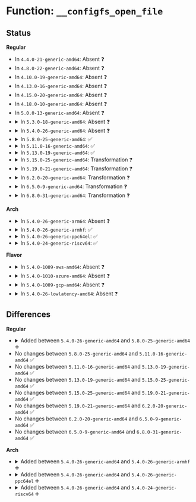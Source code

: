 # Function: <code>__configfs_open_file</code>

## Status
<b>Regular</b>
<ul>
<li>
In <code>4.4.0-21-generic-amd64</code>: Absent ❓
</li>
<li>
In <code>4.8.0-22-generic-amd64</code>: Absent ❓
</li>
<li>
In <code>4.10.0-19-generic-amd64</code>: Absent ❓
</li>
<li>
In <code>4.13.0-16-generic-amd64</code>: Absent ❓
</li>
<li>
In <code>4.15.0-20-generic-amd64</code>: Absent ❓
</li>
<li>
In <code>4.18.0-10-generic-amd64</code>: Absent ❓
</li>
<li>
In <code>5.0.0-13-generic-amd64</code>: Absent ❓
</li>
<li>
<details>
<summary>In <code>5.3.0-18-generic-amd64</code>: Absent ❓</summary>

```json
{
  "name": "__configfs_open_file",
  "collision_type": "Unique Static",
  "inline_type": "Selective",
  "funcs": [
    {
      "addr": 18446744071582452288,
      "name": "__configfs_open_file",
      "external": false,
      "loc": "fs/configfs/file.c:356",
      "file": "fs/configfs/file.c",
      "inline": "not declared, inlined",
      "caller_inline": [],
      "caller_func": [
        "fs/configfs/file.c:configfs_open_bin_file",
        "fs/configfs/file.c:configfs_open_file"
      ]
    }
  ],
  "symbols": [
    {
      "addr": 18446744071582452288,
      "name": "__configfs_open_file.isra.0",
      "section": ".text",
      "bind": "STB_LOCAL",
      "size": 479
    }
  ]
}
```
</details>
</li>
<li>
<details>
<summary>In <code>5.4.0-26-generic-amd64</code>: Absent ❓</summary>

```json
{
  "name": "__configfs_open_file",
  "collision_type": "Unique Static",
  "inline_type": "Selective",
  "funcs": [
    {
      "addr": 18446744071582551840,
      "name": "__configfs_open_file",
      "external": false,
      "loc": "fs/configfs/file.c:356",
      "file": "fs/configfs/file.c",
      "inline": "not declared, inlined",
      "caller_inline": [],
      "caller_func": [
        "fs/configfs/file.c:configfs_open_bin_file",
        "fs/configfs/file.c:configfs_open_file"
      ]
    }
  ],
  "symbols": [
    {
      "addr": 18446744071582551840,
      "name": "__configfs_open_file.isra.0",
      "section": ".text",
      "bind": "STB_LOCAL",
      "size": 479
    }
  ]
}
```
</details>
</li>
<li>
<details>
<summary>In <code>5.8.0-25-generic-amd64</code>: ✅</summary>

```c
int __configfs_open_file(struct inode * inode, struct file * file, int type)
```

```json
{
  "name": "__configfs_open_file",
  "collision_type": "Unique Static",
  "inline_type": "No",
  "funcs": [
    {
      "addr": 18446744071582857776,
      "name": "__configfs_open_file",
      "external": false,
      "loc": "fs/configfs/file.c:356",
      "file": "fs/configfs/file.c",
      "inline": "seen, unknown",
      "caller_inline": [],
      "caller_func": [
        "fs/configfs/file.c:configfs_open_bin_file",
        "fs/configfs/file.c:configfs_open_file"
      ]
    }
  ],
  "symbols": [
    {
      "addr": 18446744071582857776,
      "name": "__configfs_open_file",
      "section": ".text",
      "bind": "STB_LOCAL",
      "size": 479
    }
  ]
}
```
</details>
</li>
<li>
<details>
<summary>In <code>5.11.0-16-generic-amd64</code>: ✅</summary>

```c
int __configfs_open_file(struct inode * inode, struct file * file, int type)
```

```json
{
  "name": "__configfs_open_file",
  "collision_type": "Unique Static",
  "inline_type": "No",
  "funcs": [
    {
      "addr": 18446744071582930800,
      "name": "__configfs_open_file",
      "external": false,
      "loc": "fs/configfs/file.c:356",
      "file": "fs/configfs/file.c",
      "inline": "seen, unknown",
      "caller_inline": [],
      "caller_func": [
        "fs/configfs/file.c:configfs_open_bin_file",
        "fs/configfs/file.c:configfs_open_file"
      ]
    }
  ],
  "symbols": [
    {
      "addr": 18446744071582930800,
      "name": "__configfs_open_file",
      "section": ".text",
      "bind": "STB_LOCAL",
      "size": 467
    }
  ]
}
```
</details>
</li>
<li>
<details>
<summary>In <code>5.13.0-19-generic-amd64</code>: ✅</summary>

```c
int __configfs_open_file(struct inode * inode, struct file * file, int type)
```

```json
{
  "name": "__configfs_open_file",
  "collision_type": "Unique Static",
  "inline_type": "No",
  "funcs": [
    {
      "addr": 18446744071582958464,
      "name": "__configfs_open_file",
      "external": false,
      "loc": "fs/configfs/file.c:354",
      "file": "fs/configfs/file.c",
      "inline": "seen, unknown",
      "caller_inline": [],
      "caller_func": [
        "fs/configfs/file.c:configfs_open_bin_file",
        "fs/configfs/file.c:configfs_open_file"
      ]
    }
  ],
  "symbols": [
    {
      "addr": 18446744071582958464,
      "name": "__configfs_open_file",
      "section": ".text",
      "bind": "STB_LOCAL",
      "size": 467
    }
  ]
}
```
</details>
</li>
<li>
<details>
<summary>In <code>5.15.0-25-generic-amd64</code>: Transformation ❓</summary>

```c
int __configfs_open_file(struct inode * inode, struct file * file, int type)
```

```json
{
  "name": "__configfs_open_file",
  "collision_type": "Unique Static",
  "inline_type": "No",
  "funcs": [
    {
      "addr": 0,
      "name": "__configfs_open_file",
      "external": false,
      "loc": "fs/configfs/file.c:290",
      "file": "fs/configfs/file.c",
      "inline": "seen, unknown",
      "caller_inline": [],
      "caller_func": [
        "fs/configfs/file.c:configfs_open_bin_file",
        "fs/configfs/file.c:configfs_open_file"
      ]
    }
  ],
  "symbols": [
    {
      "addr": 18446744071583294048,
      "name": "__configfs_open_file",
      "section": ".text",
      "bind": "STB_LOCAL",
      "size": 481
    },
    {
      "addr": 18446744071592249169,
      "name": "__configfs_open_file.cold",
      "section": ".text",
      "bind": "STB_LOCAL",
      "size": 21
    }
  ]
}
```
</details>
</li>
<li>
<details>
<summary>In <code>5.19.0-21-generic-amd64</code>: Transformation ❓</summary>

```c
int __configfs_open_file(struct inode * inode, struct file * file, int type)
```

```json
{
  "name": "__configfs_open_file",
  "collision_type": "Unique Static",
  "inline_type": "No",
  "funcs": [
    {
      "addr": 0,
      "name": "__configfs_open_file",
      "external": false,
      "loc": "fs/configfs/file.c:290",
      "file": "fs/configfs/file.c",
      "inline": "seen, unknown",
      "caller_inline": [],
      "caller_func": [
        "fs/configfs/file.c:configfs_open_bin_file",
        "fs/configfs/file.c:configfs_open_file"
      ]
    }
  ],
  "symbols": [
    {
      "addr": 18446744071583800192,
      "name": "__configfs_open_file",
      "section": ".text",
      "bind": "STB_LOCAL",
      "size": 486
    },
    {
      "addr": 18446744071594030238,
      "name": "__configfs_open_file.cold",
      "section": ".text",
      "bind": "STB_LOCAL",
      "size": 21
    }
  ]
}
```
</details>
</li>
<li>
<details>
<summary>In <code>6.2.0-20-generic-amd64</code>: Transformation ❓</summary>

```c
int __configfs_open_file(struct inode * inode, struct file * file, int type)
```

```json
{
  "name": "__configfs_open_file",
  "collision_type": "Unique Static",
  "inline_type": "No",
  "funcs": [
    {
      "addr": 0,
      "name": "__configfs_open_file",
      "external": false,
      "loc": "fs/configfs/file.c:290",
      "file": "fs/configfs/file.c",
      "inline": "seen, unknown",
      "caller_inline": [],
      "caller_func": [
        "fs/configfs/file.c:configfs_open_bin_file",
        "fs/configfs/file.c:configfs_open_file"
      ]
    }
  ],
  "symbols": [
    {
      "addr": 18446744071584420688,
      "name": "__configfs_open_file",
      "section": ".text",
      "bind": "STB_LOCAL",
      "size": 486
    },
    {
      "addr": 18446744071596063944,
      "name": "__configfs_open_file.cold",
      "section": ".text",
      "bind": "STB_LOCAL",
      "size": 21
    }
  ]
}
```
</details>
</li>
<li>
<details>
<summary>In <code>6.5.0-9-generic-amd64</code>: Transformation ❓</summary>

```c
int __configfs_open_file(struct inode * inode, struct file * file, int type)
```

```json
{
  "name": "__configfs_open_file",
  "collision_type": "Unique Static",
  "inline_type": "No",
  "funcs": [
    {
      "addr": 0,
      "name": "__configfs_open_file",
      "external": false,
      "loc": "fs/configfs/file.c:290",
      "file": "fs/configfs/file.c",
      "inline": "seen, unknown",
      "caller_inline": [],
      "caller_func": [
        "fs/configfs/file.c:configfs_open_bin_file",
        "fs/configfs/file.c:configfs_open_file"
      ]
    }
  ],
  "symbols": [
    {
      "addr": 18446744071584649328,
      "name": "__configfs_open_file",
      "section": ".text",
      "bind": "STB_LOCAL",
      "size": 484
    },
    {
      "addr": 18446744071596587862,
      "name": "__configfs_open_file.cold",
      "section": ".text",
      "bind": "STB_LOCAL",
      "size": 21
    }
  ]
}
```
</details>
</li>
<li>
<details>
<summary>In <code>6.8.0-31-generic-amd64</code>: Transformation ❓</summary>

```c
int __configfs_open_file(struct inode * inode, struct file * file, int type)
```

```json
{
  "name": "__configfs_open_file",
  "collision_type": "Unique Static",
  "inline_type": "No",
  "funcs": [
    {
      "addr": 0,
      "name": "__configfs_open_file",
      "external": false,
      "loc": "fs/configfs/file.c:290",
      "file": "fs/configfs/file.c",
      "inline": "seen, unknown",
      "caller_inline": [],
      "caller_func": [
        "fs/configfs/file.c:configfs_open_bin_file",
        "fs/configfs/file.c:configfs_open_file"
      ]
    }
  ],
  "symbols": [
    {
      "addr": 18446744071584881728,
      "name": "__configfs_open_file",
      "section": ".text",
      "bind": "STB_LOCAL",
      "size": 540
    },
    {
      "addr": 18446744071597493690,
      "name": "__configfs_open_file.cold",
      "section": ".text",
      "bind": "STB_LOCAL",
      "size": 21
    }
  ]
}
```
</details>
</li>
</ul>
<b>Arch</b>
<ul>
<li>
<details>
<summary>In <code>5.4.0-26-generic-arm64</code>: Absent ❓</summary>

```json
{
  "name": "__configfs_open_file",
  "collision_type": "Unique Static",
  "inline_type": "Selective",
  "funcs": [
    {
      "addr": 18446603336494191392,
      "name": "__configfs_open_file",
      "external": false,
      "loc": "fs/configfs/file.c:356",
      "file": "fs/configfs/file.c",
      "inline": "not declared, inlined",
      "caller_inline": [],
      "caller_func": [
        "fs/configfs/file.c:configfs_open_bin_file",
        "fs/configfs/file.c:configfs_open_file"
      ]
    }
  ],
  "symbols": [
    {
      "addr": 18446603336494191392,
      "name": "__configfs_open_file.isra.0",
      "section": ".text",
      "bind": "STB_LOCAL",
      "size": 484
    }
  ]
}
```
</details>
</li>
<li>
<details>
<summary>In <code>5.4.0-26-generic-armhf</code>: ✅</summary>

```c
int __configfs_open_file(struct inode * inode, struct file * file, int type)
```

```json
{
  "name": "__configfs_open_file",
  "collision_type": "Unique Static",
  "inline_type": "No",
  "funcs": [
    {
      "addr": 3227626220,
      "name": "__configfs_open_file",
      "external": false,
      "loc": "fs/configfs/file.c:356",
      "file": "fs/configfs/file.c",
      "inline": "seen, unknown",
      "caller_inline": [],
      "caller_func": [
        "fs/configfs/file.c:configfs_open_bin_file",
        "fs/configfs/file.c:configfs_open_file"
      ]
    }
  ],
  "symbols": [
    {
      "addr": 3227626220,
      "name": "__configfs_open_file",
      "section": ".text",
      "bind": "STB_LOCAL",
      "size": 476
    }
  ]
}
```
</details>
</li>
<li>
<details>
<summary>In <code>5.4.0-26-generic-ppc64el</code>: ✅</summary>

```c
int __configfs_open_file(struct inode * inode, struct file * file, int type)
```

```json
{
  "name": "__configfs_open_file",
  "collision_type": "Unique Static",
  "inline_type": "No",
  "funcs": [
    {
      "addr": 13835058055287882912,
      "name": "__configfs_open_file",
      "external": false,
      "loc": "fs/configfs/file.c:356",
      "file": "fs/configfs/file.c",
      "inline": "seen, unknown",
      "caller_inline": [],
      "caller_func": [
        "fs/configfs/file.c:configfs_open_bin_file",
        "fs/configfs/file.c:configfs_open_file"
      ]
    }
  ],
  "symbols": [
    {
      "addr": 13835058055287882912,
      "name": "__configfs_open_file",
      "section": ".text",
      "bind": "STB_LOCAL",
      "size": 704
    }
  ]
}
```
</details>
</li>
<li>
<details>
<summary>In <code>5.4.0-24-generic-riscv64</code>: ✅</summary>

```c
int __configfs_open_file(struct inode * inode, struct file * file, int type)
```

```json
{
  "name": "__configfs_open_file",
  "collision_type": "Unique Static",
  "inline_type": "No",
  "funcs": [
    {
      "addr": 18446743936273653114,
      "name": "__configfs_open_file",
      "external": false,
      "loc": "fs/configfs/file.c:356",
      "file": "fs/configfs/file.c",
      "inline": "seen, unknown",
      "caller_inline": [],
      "caller_func": [
        "fs/configfs/file.c:configfs_open_bin_file",
        "fs/configfs/file.c:configfs_open_file"
      ]
    }
  ],
  "symbols": [
    {
      "addr": 18446743936273653114,
      "name": "__configfs_open_file",
      "section": ".text",
      "bind": "STB_LOCAL",
      "size": 396
    }
  ]
}
```
</details>
</li>
</ul>
<b>Flavor</b>
<ul>
<li>
<details>
<summary>In <code>5.4.0-1009-aws-amd64</code>: Absent ❓</summary>

```json
{
  "name": "__configfs_open_file",
  "collision_type": "Unique Static",
  "inline_type": "Selective",
  "funcs": [
    {
      "addr": 18446744071582520576,
      "name": "__configfs_open_file",
      "external": false,
      "loc": "fs/configfs/file.c:356",
      "file": "fs/configfs/file.c",
      "inline": "not declared, inlined",
      "caller_inline": [],
      "caller_func": [
        "fs/configfs/file.c:configfs_open_bin_file",
        "fs/configfs/file.c:configfs_open_file"
      ]
    }
  ],
  "symbols": [
    {
      "addr": 18446744071582520576,
      "name": "__configfs_open_file.isra.0",
      "section": ".text",
      "bind": "STB_LOCAL",
      "size": 479
    }
  ]
}
```
</details>
</li>
<li>
<details>
<summary>In <code>5.4.0-1010-azure-amd64</code>: Absent ❓</summary>

```json
{
  "name": "__configfs_open_file",
  "collision_type": "Unique Static",
  "inline_type": "Selective",
  "funcs": [
    {
      "addr": 18446744071582457744,
      "name": "__configfs_open_file",
      "external": false,
      "loc": "fs/configfs/file.c:356",
      "file": "fs/configfs/file.c",
      "inline": "not declared, inlined",
      "caller_inline": [],
      "caller_func": [
        "fs/configfs/file.c:configfs_open_bin_file",
        "fs/configfs/file.c:configfs_open_file"
      ]
    }
  ],
  "symbols": [
    {
      "addr": 18446744071582457744,
      "name": "__configfs_open_file.isra.0",
      "section": ".text",
      "bind": "STB_LOCAL",
      "size": 479
    }
  ]
}
```
</details>
</li>
<li>
<details>
<summary>In <code>5.4.0-1009-gcp-amd64</code>: Absent ❓</summary>

```json
{
  "name": "__configfs_open_file",
  "collision_type": "Unique Static",
  "inline_type": "Selective",
  "funcs": [
    {
      "addr": 18446744071582511056,
      "name": "__configfs_open_file",
      "external": false,
      "loc": "fs/configfs/file.c:356",
      "file": "fs/configfs/file.c",
      "inline": "not declared, inlined",
      "caller_inline": [],
      "caller_func": [
        "fs/configfs/file.c:configfs_open_bin_file",
        "fs/configfs/file.c:configfs_open_file"
      ]
    }
  ],
  "symbols": [
    {
      "addr": 18446744071582511056,
      "name": "__configfs_open_file.isra.0",
      "section": ".text",
      "bind": "STB_LOCAL",
      "size": 479
    }
  ]
}
```
</details>
</li>
<li>
<details>
<summary>In <code>5.4.0-26-lowlatency-amd64</code>: Absent ❓</summary>

```json
{
  "name": "__configfs_open_file",
  "collision_type": "Unique Static",
  "inline_type": "Selective",
  "funcs": [
    {
      "addr": 18446744071582591696,
      "name": "__configfs_open_file",
      "external": false,
      "loc": "fs/configfs/file.c:356",
      "file": "fs/configfs/file.c",
      "inline": "not declared, inlined",
      "caller_inline": [],
      "caller_func": [
        "fs/configfs/file.c:configfs_open_bin_file",
        "fs/configfs/file.c:configfs_open_file"
      ]
    }
  ],
  "symbols": [
    {
      "addr": 18446744071582591696,
      "name": "__configfs_open_file.isra.0",
      "section": ".text",
      "bind": "STB_LOCAL",
      "size": 479
    }
  ]
}
```
</details>
</li>
</ul>

## Differences
<b>Regular</b>
<ul>
<li>
<details>
<summary>Added between <code>5.4.0-26-generic-amd64</code> and <code>5.8.0-25-generic-amd64</code> ➕</summary>

```c
int __configfs_open_file(struct inode * inode, struct file * file, int type)
```
</details>
</li>
<li>
No changes between <code>5.8.0-25-generic-amd64</code> and <code>5.11.0-16-generic-amd64</code> ✅
</li>
<li>
No changes between <code>5.11.0-16-generic-amd64</code> and <code>5.13.0-19-generic-amd64</code> ✅
</li>
<li>
No changes between <code>5.13.0-19-generic-amd64</code> and <code>5.15.0-25-generic-amd64</code> ✅
</li>
<li>
No changes between <code>5.15.0-25-generic-amd64</code> and <code>5.19.0-21-generic-amd64</code> ✅
</li>
<li>
No changes between <code>5.19.0-21-generic-amd64</code> and <code>6.2.0-20-generic-amd64</code> ✅
</li>
<li>
No changes between <code>6.2.0-20-generic-amd64</code> and <code>6.5.0-9-generic-amd64</code> ✅
</li>
<li>
No changes between <code>6.5.0-9-generic-amd64</code> and <code>6.8.0-31-generic-amd64</code> ✅
</li>
</ul>
<b>Arch</b>
<ul>
<li>
<details>
<summary>Added between <code>5.4.0-26-generic-amd64</code> and <code>5.4.0-26-generic-armhf</code> ➕</summary>

```c
int __configfs_open_file(struct inode * inode, struct file * file, int type)
```
</details>
</li>
<li>
<details>
<summary>Added between <code>5.4.0-26-generic-amd64</code> and <code>5.4.0-26-generic-ppc64el</code> ➕</summary>

```c
int __configfs_open_file(struct inode * inode, struct file * file, int type)
```
</details>
</li>
<li>
<details>
<summary>Added between <code>5.4.0-26-generic-amd64</code> and <code>5.4.0-24-generic-riscv64</code> ➕</summary>

```c
int __configfs_open_file(struct inode * inode, struct file * file, int type)
```
</details>
</li>
</ul>
